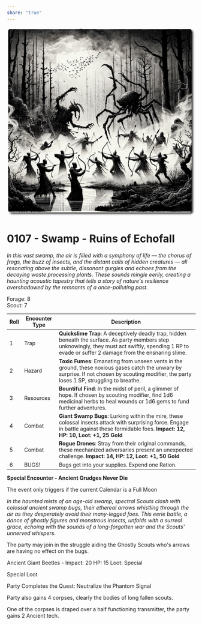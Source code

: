 ```yaml
---
share: "true"
---
```


![echofall](../echofall.png)  
  
# 0107 - Swamp - Ruins of Echofall  
  
*In this vast swamp, the air is filled with a symphony of life — the chorus of frogs, the buzz of insects, and the distant calls of hidden creatures — all resonating above the subtle, dissonant gurgles and echoes from the decaying waste processing plants. These sounds mingle eerily, creating a haunting acoustic tapestry that tells a story of nature's resilience overshadowed by the remnants of a once-polluting past.*
  
Forage: 8  
Scout: 7  

| Roll | Encounter Type | Description |
| ---- | ---- | ---- |
| 1 | Trap | **Quickslime Trap**: A deceptively deadly trap, hidden beneath the surface. As party members step unknowingly, they must act swiftly, spending 1 RP to evade or suffer 2 damage from the ensnaring slime. |
| 2 | Hazard | **Toxic Fumes**: Emanating from unseen vents in the ground, these noxious gases catch the unwary by surprise. If not chosen by scouting modifier, the party loses 1 SP, struggling to breathe. |
| 3 | Resources | **Bountiful Find**: In the midst of peril, a glimmer of hope. If chosen by scouting modifier, find 1d6 medicinal herbs to heal wounds or 1d6 gems to fund further adventures. |
| 4 | Combat | **Giant Swamp Bugs**: Lurking within the mire, these colossal insects attack with surprising force. Engage in battle against these formidable foes. **Impact: 12, HP: 10, Loot: +1, 25 Gold** |
| 5 | Combat | **Rogue Drones**: Stray from their original commands, these mechanized adversaries present an unexpected challenge. **Impact: 14, HP: 12, Loot: +1, 50 Gold** |
| 6 | BUGS! | Bugs get into your supplies. Expend one Ration. |

**Special Encounter - Ancient Grudges Never Die**  
  
The event only triggers if the current Calendar is a Full Moon  
  
*In the haunted mists of an age-old swamp, spectral Scouts clash with colossal ancient swamp bugs, their ethereal arrows whistling through the air as they desperately avoid their many-legged foes. This eerie battle, a dance of ghostly figures and monstrous insects, unfolds with a surreal grace, echoing with the sounds of a long-forgotten war and the Scouts' unnerved whispers.*  
  
The party may join in the struggle aiding the Ghostly Scouts who's arrows are having no effect on the bugs.  
  
Ancient Giant Beetles - Impact: 20 HP: 15 Loot: Special  
  
Special Loot  
  
Party Completes the Quest: Neutralize the Phantom Signal  
  
Party also gains 4 corpses, clearly the bodies of long fallen scouts.  
  
One of the corpses is draped over a half functioning transmitter, the party gains 2 Ancient tech.  
  
  
  
  
  
  
  
